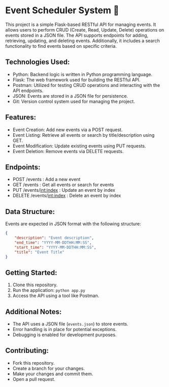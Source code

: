 # Event Scheduler System 🚀

This project is a simple Flask-based RESTful API for managing events. It allows users to perform CRUD (Create, Read, Update, Delete) operations on events stored in a JSON file. The API supports endpoints for adding, retrieving, updating, and deleting events. Additionally, it includes a search functionality to find events based on specific criteria.

## Technologies Used:

- Python: Backend logic is written in Python programming language.
- Flask: The web framework used for building the RESTful API.
- Postman: Utilized for testing CRUD operations and interacting with the API endpoints.
- JSON: Events are stored in a JSON file for persistence.
- Git: Version control system used for managing the project.

## Features:

- Event Creation: Add new events via a POST request.
- Event Listing: Retrieve all events or search by title/description using GET.
- Event Modification: Update existing events using PUT requests.
- Event Deletion: Remove events via DELETE requests.

## Endpoints:

- POST /events : Add a new event
- GET /events : Get all events or search for events
- PUT /events/<int:index> : Update an event by index
- DELETE /events/<int:index> : Delete an event by index

## Data Structure:

Events are expected in JSON format with the following structure:

```json
{
    "description": "Event description",
    "end_time": "YYYY-MM-DDTHH:MM:SS",
    "start_time": "YYYY-MM-DDTHH:MM:SS",
    "title": "Event Title"
}
```

## Getting Started:

1. Clone this repository.
2. Run the application: `python app.py`
3. Access the API using a tool like Postman.

## Additional Notes:

- The API uses a JSON file (`events.json`) to store events.
- Error handling is in place for potential exceptions.
- Debugging is enabled for development purposes.

## Contributing:

- Fork this repository.
- Create a branch for your changes.
- Make your changes and commit them.
- Open a pull request.
